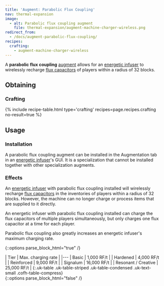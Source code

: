 ```yaml
---
title: 'Augment: Parabolic Flux Coupling'
nav: thermal-expansion
image:
  - alt: Parabolic flux coupling augment
    file: thermal-expansion/augment-machine-charger-wireless.png
redirect_from:
  - /docs/augment-parabolic-flux-coupling/
recipes:
  crafting:
    - augment-machine-charger-wireless
---
```


A **parabolic flux coupling** [augment](/docs/augments/) allows for an
[energetic infuser](/docs/energetic-infuser/) to wirelessly recharge [flux
capacitors](/docs/flux-capacitor/) of players within a radius of 32 blocks.


Obtaining
---------

### Crafting
{% include recipe-table.html type='crafting' recipes=page.recipes.crafting no-result=true %}


Usage
-----

### Installation
A parabolic flux coupling augment can be installed in the Augmentation tab in an
[energetic infuser](/docs/energetic-infuser/)'s GUI. It is a specialization that
cannot be installed together with other specialization augments.

### Effects
An [energetic infuser](/docs/energetic-infuser/) with parabolic flux coupling
installed will wirelessly recharge [flux capacitors](/docs/flux-capacitor/) in
the inventories of players within a radius of 32 blocks. However, the machine
can no longer charge or process items that are supplied to it directly.

An energetic infuser with parabolic flux coupling installed can charge the flux
capacitors of multiple players simultaneously, but only charges one flux
capacitor at a time for each player.

Parabolic flux coupling also greatly increases an energetic infuser's maximum
charging rate.

{::options parse_block_html="true" /}
<div class="uk-overflow-container">
| Tier | Max. charging rate |
|---
| Basic | 1,000 RF/t |
| Hardened | 4,000 RF/t |
| Reinforced | 9,000 RF/t |
| Signalum | 16,000 RF/t |
| Resonant / Creative | 25,000 RF/t |
{:.uk-table .uk-table-striped .uk-table-condensed .uk-text-small .cofh-table-compress}
</div>
{::options parse_block_html="false" /}
